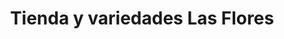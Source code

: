 ---
title: "Tienda y variedades Las Flores"
url: /san-miguel/tienda-y-variedades-las-flores/
shop: general
---